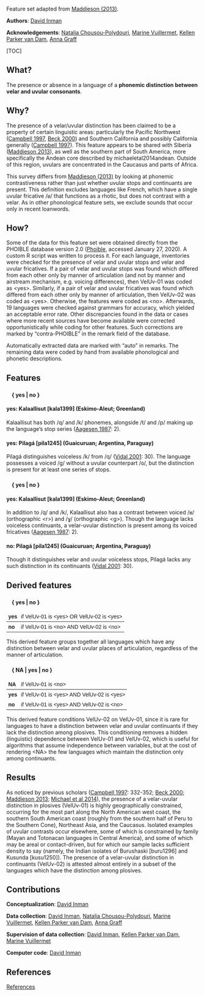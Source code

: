 Feature set adapted from [Maddieson (2013)](Source#cldf:maddieson2013wals6).

**Authors**: [David Inman](Contributor#cldf:DI)

**Acknowledgements**: [Natalia Chousou-Polydouri](Contributor#cldf:NCP), [Marine Vuillermet](Contributor#cldf:MV), [Kellen Parker van Dam](Contributor#cldf:KPVD), [Anna Graff](Contributor#cldf:AG)

[TOC]

## What?
The presence or absence in a language of a **phonemic distinction between velar and uvular consonants**.

## Why?
The presence of a velar/uvular distinction has been claimed to be a property of certain linguistic areas: particularly the Pacific Northwest ([Campbell 1997](Source#cldf:campbell1997america), [Beck 2000](Source#cldf:beck2000nwcoast)) and Southern California and possibly California generally ([Campbell 1997](Source#cldf:campbell1997america)). This feature appears to be shared with Siberia ([Maddieson 2013](Source#cldf:maddieson2013wals6)), as well as the southern part of South America, more specifically the Andean core described by michaeletal2014andean. Outside of this region, uvulars are concentrated in the Caucasus and parts of Africa.

This survey differs from [Maddieson (2013)](Source#cldf:maddieson2013wals6) by looking at phonemic contrastiveness rather than just whether uvular stops and continuants are present. This definition excludes languages like French, which have a single uvular fricative /ʁ/ that functions as a rhotic, but does not contrast with a velar. As in other phonological feature sets, we exclude sounds that occur only in recent loanwords.

## How?
Some of the data for this feature set were obtained directly from the PHOIBLE database version 2.0 ([Phoible](Source#cldf:phoible), accessed January 27, 2020). A custom R script was written to process it. For each language, inventories were checked for the presence of velar and uvular stops and velar and uvular fricatives. If a pair of velar and uvular stops was found which differed from each other only by manner of articulation (and not by manner and airstream mechanism, e.g. voicing differences), then VelUv-01 was coded as &lt;yes&gt;. Similarly, if a pair of velar and uvular fricatives was found which differed from each other only by manner of articulation, then VelUv-02 was coded as &lt;yes&gt;. Otherwise, the features were coded as &lt;no&gt;. Afterwards, 19 languages were checked against grammars for accuracy, which yielded an acceptable error rate. Other discrepancies found in the data or cases where more recent sources have become available were corrected opportunistically while coding for other features. Such corrections are marked by “contra-PHOIBLE” in the remark field of the database.

Automatically extracted data are marked with “auto” in remarks. The remaining data were coded by hand from available phonological and phonetic descriptions.

## Features
### [](ParameterTable#cldf:VelUv-01)
&emsp;**{ yes | no }**

#### yes: Kalaallisut \[kala1399\] (Eskimo-Aleut; Greenland)
Kalaallisut has both /q/ and /k/ phonemes, alongside /t/ and /p/ making up the language’s stop series ([Aagesen 1987](Source#cldf:aagesen1987greenlandic): 2).

#### yes: Pilagá \[pila1245\] (Guaicuruan; Argentina, Paraguay)
Pilagá distinguishes voiceless /k/ from /q/ ([Vidal 2001](Source#cldf:vidal2001pilaga): 30). The language possesses a voiced /g/ without a uvular counterpart /ɢ/, but the distinction is present for at least one series of stops.

### [](ParameterTable#cldf:VelUv-02)
&emsp;**{ yes | no }**

#### yes: Kalaallisut \[kala1399\] (Eskimo-Aleut; Greenland)
In addition to /q/ and /k/, Kalaallisut also has a contrast between voiced /ʁ/ (orthographic &lt;r&gt;) and /ɣ/ (orthographic &lt;g&gt;). Though the language lacks voiceless continuants, a velar-uvular distinction is present among its voiced fricatives ([Aagesen 1987](Source#cldf:aagesen1987greenlandic): 2). 

#### no: Pilagá \[pila1245\] (Guaicuruan; Argentina, Paraguay)
Though it distinguishes velar and uvular voiceless stops, Pilagá lacks any such distinction in its continuants ([Vidal 2001](Source#cldf:vidal2001pilaga): 30).

## Derived features
### [](ParameterTable#cldf:VelUv-01a)
&emsp;**{ yes | no }**

<style type="text/css">
.tg  {border:none;border-collapse:collapse;border-spacing:0;}
.tg td{border-style:solid;border-width:0px;font-family:Arial, sans-serif;font-size:14px;overflow:hidden;padding:5px 5px;
  word-break:normal;}
.tg th{border-style:solid;border-width:0px;font-family:Arial, sans-serif;font-size:14px;font-weight:normal;
  overflow:hidden;padding:5px 5px;word-break:normal;}
.tg .tg-km2t{border-color:#ffffff;font-weight:bold;text-align:left;vertical-align:top}
.tg .tg-zv4m{border-color:#ffffff;text-align:left;vertical-align:top}
</style>
<table class="tg dconversion">
<thead>
  <tr>
    <th class="tg-km2t">yes</th>
    <th class="tg-zv4m">if VelUv-01 is &lt;yes&gt; OR VelUv-02 is &lt;yes&gt;</th>
  </tr>
</thead>
<tbody>
  <tr>
    <td class="tg-km2t">no</td>
    <td class="tg-zv4m">if VelUv-01 is &lt;no&gt; AND VelUv-02 is &lt;no&gt;</td>
  </tr>
</tbody>
</table>

This derived feature groups together all languages which have any distinction between velar and uvular places of articulation, regardless of the manner of articulation.

### [](ParameterTable#cldf:VelUv-02a)
&emsp;**{ NA | yes | no }**

<style type="text/css">
.tg  {border:none;border-collapse:collapse;border-spacing:0;}
.tg td{border-style:solid;border-width:0px;font-family:Arial, sans-serif;font-size:14px;overflow:hidden;padding:5px 5px;
  word-break:normal;}
.tg th{border-style:solid;border-width:0px;font-family:Arial, sans-serif;font-size:14px;font-weight:normal;
  overflow:hidden;padding:5px 5px;word-break:normal;}
.tg .tg-1wig{font-weight:bold;text-align:left;vertical-align:top}
.tg .tg-0lax{text-align:left;vertical-align:top}
</style>
<table class="tg dconversion">
<thead>
  <tr>
    <th class="tg-1wig">NA</th>
    <th class="tg-0lax">if VelUv-01 is &lt;no&gt;</th>
  </tr>
</thead>
<tbody>
  <tr>
    <td class="tg-1wig">yes</td>
    <td class="tg-0lax">if VelUv-01 is &lt;yes&gt; AND VelUv-02 is &lt;yes&gt;</td>
  </tr>
  <tr>
    <td class="tg-1wig">no</td>
    <td class="tg-0lax">if VelUv-01 is &lt;yes&gt; AND VelUv-02 is &lt;no&gt;</td>
  </tr>
</tbody>
</table>

This derived feature conditions VelUv-02 on VelUv-01, since it is rare for languages to have a distinction between velar and uvular continuants if they lack the distinction among plosives. This conditioning removes a hidden (linguistic) dependence between VelUv-01 and VelUv-02, which is useful for algorithms that assume independence between variables, but at the cost of rendering &lt;NA&gt; the few languages which maintain the distinction only among continuants.

## Results
As noticed by previous scholars ([Campbell 1997](Source#cldf:campbell1997america): 332-352; [Beck 2000](Source#cldf:beck2000nwcoast); [Maddieson 2013](Source#cldf:maddieson2013wals6); [Michael et al 2014](Source#cldf:michaeletal2014andean)), the presence of a velar-uvular distinction in plosives (VelUv-01) is highly geographically constrained, occurring for the most part along the North American west coast, the southern South American coast (roughly from the southern half of Peru to the Southern Cone), Northeast Asia, and the Caucasus. Isolated examples of uvular contrasts occur elsewhere, some of which is constrained by family (Mayan and Totonacan languages in Central America), and some of which may be areal or contact-driven, but for which our sample lacks sufficient density to say (namely, the Indian isolates of Burushaski \[buru1296\] and Kusunda \[kusu1250\]). The presence of a velar-uvular distinction in continuants (VelUv-02) is attested almost entirely in a subset of the languages which have the distinction among plosives.

## Contributions
**Conceptualization**: [David Inman](Contributor#cldf:DI)

**Data collection**: [David Inman](Contributor#cldf:DI), [Natalia Chousou-Polydouri](Contributor#cldf:NCP), [Marine Vuillermet](Contributor#cldf:MV), [Kellen Parker van Dam](Contributor#cldf:KPVD), [Anna Graff](Contributor#cldf:AG)

**Supervision of data collection**: [David Inman](Contributor#cldf:DI), [Kellen Parker van Dam](Contributor#cldf:KPVD), [Marine Vuillermet](Contributor#cldf:MV)

**Computer code**: [David Inman](Contributor#cldf:DI)

## References
[References](Source?cited_only#cldf:__all__)
